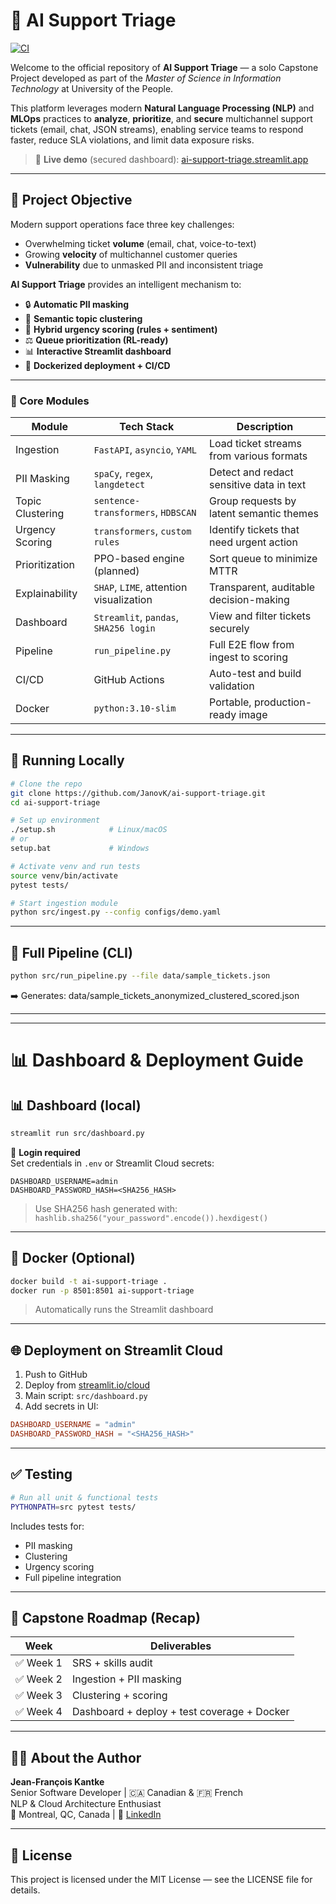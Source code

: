 # 🧠 AI Support Triage
[![CI](https://github.com/JanovK/ai-support-triage/actions/workflows/ci.yml/badge.svg)](https://github.com/JanovK/ai-support-triage/actions/workflows/ci.yml)

Welcome to the official repository of **AI Support Triage** — a solo Capstone Project developed as part of the *Master of Science in Information Technology* at University of the People.

This platform leverages modern **Natural Language Processing (NLP)** and **MLOps** practices to **analyze**, **prioritize**, and **secure** multichannel support tickets (email, chat, JSON streams), enabling service teams to respond faster, reduce SLA violations, and limit data exposure risks.

> 🔗 **Live demo** (secured dashboard): [ai-support-triage.streamlit.app](https://ai-support-triage.streamlit.app)

---

## 🚀 Project Objective

Modern support operations face three key challenges:
- Overwhelming ticket **volume** (email, chat, voice-to-text)
- Growing **velocity** of multichannel customer queries
- **Vulnerability** due to unmasked PII and inconsistent triage

**AI Support Triage** provides an intelligent mechanism to:
- 🔒 **Automatic PII masking**
- 🧠 **Semantic topic clustering**
- 🚨 **Hybrid urgency scoring (rules + sentiment)**
- ⚖️ **Queue prioritization (RL-ready)**
- 📊 **Interactive Streamlit dashboard**
- 🐳 **Dockerized deployment + CI/CD**

---

### 🔧 Core Modules

| Module                | Tech Stack                               | Description |
|----------------------|-------------------------------------------|-------------|
| Ingestion            | `FastAPI`, `asyncio`, `YAML`              | Load ticket streams from various formats |
| PII Masking          | `spaCy`, `regex`, `langdetect`           | Detect and redact sensitive data in text |
| Topic Clustering     | `sentence-transformers`, `HDBSCAN`        | Group requests by latent semantic themes |
| Urgency Scoring      | `transformers`, `custom rules`            | Identify tickets that need urgent action |
| Prioritization       | PPO-based engine (planned)                | Sort queue to minimize MTTR |
| Explainability       | `SHAP`, `LIME`, attention visualization   | Transparent, auditable decision-making |
| Dashboard            | `Streamlit`, `pandas`, `SHA256 login`        | View and filter tickets securely |
| Pipeline             | `run_pipeline.py`                            | Full E2E flow from ingest to scoring |
| CI/CD                | GitHub Actions                               | Auto-test and build validation |
| Docker               | `python:3.10-slim`                           | Portable, production-ready image |

---

## 🧪 Running Locally

```bash
# Clone the repo
git clone https://github.com/JanovK/ai-support-triage.git
cd ai-support-triage

# Set up environment
./setup.sh            # Linux/macOS
# or
setup.bat             # Windows

# Activate venv and run tests
source venv/bin/activate
pytest tests/

# Start ingestion module
python src/ingest.py --config configs/demo.yaml

```

---

## 🔁 Full Pipeline (CLI)

```bash
python src/run_pipeline.py --file data/sample_tickets.json

```
➡️ Generates: data/sample_tickets_anonymized_clustered_scored.json

---

---


# 📊 Dashboard & Deployment Guide

## 📊 Dashboard (local)

```bash
streamlit run src/dashboard.py
```

🔐 **Login required**  
Set credentials in `.env` or Streamlit Cloud secrets:

```env
DASHBOARD_USERNAME=admin
DASHBOARD_PASSWORD_HASH=<SHA256_HASH>
```

> Use SHA256 hash generated with:  
> `hashlib.sha256("your_password".encode()).hexdigest()`

---

## 🐳 Docker (Optional)

```bash
docker build -t ai-support-triage .
docker run -p 8501:8501 ai-support-triage
```

> Automatically runs the Streamlit dashboard

---

## 🌐 Deployment on Streamlit Cloud

1. Push to GitHub
2. Deploy from [streamlit.io/cloud](https://streamlit.io/cloud)
3. Main script: `src/dashboard.py`
4. Add secrets in UI:

```toml
DASHBOARD_USERNAME = "admin"
DASHBOARD_PASSWORD_HASH = "<SHA256_HASH>"
```

---

## ✅ Testing

```bash
# Run all unit & functional tests
PYTHONPATH=src pytest tests/
```

Includes tests for:
- PII masking
- Clustering
- Urgency scoring
- Full pipeline integration

---

## 📅 Capstone Roadmap (Recap)

| Week | Deliverables |
|------|--------------|
| ✅ Week 1 | SRS + skills audit |
| ✅ Week 2 | Ingestion + PII masking |
| ✅ Week 3 | Clustering + scoring |
| ✅ Week 4 | Dashboard + deploy + test coverage + Docker |

---


## 👨‍💻 About the Author

**Jean-François Kantke**  
Senior Software Developer | 🇨🇦 Canadian & 🇫🇷 French  
NLP & Cloud Architecture Enthusiast  
📍 Montreal, QC, Canada  | 🔗 [LinkedIn](https://www.linkedin.com/in/jeanfrancoiskantke)

---

## 📄 License

This project is licensed under the MIT License — see the LICENSE file for details.